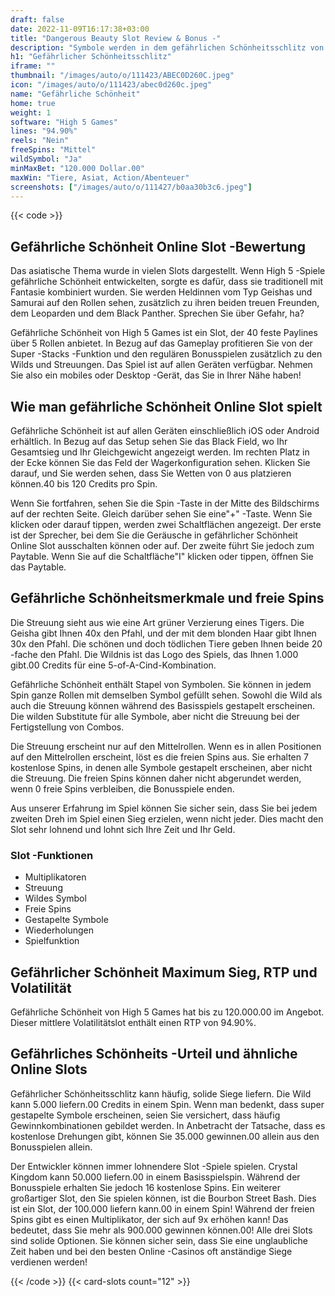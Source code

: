 ```yaml
---
draft: false
date: 2022-11-09T16:17:38+03:00
title: "Dangerous Beauty Slot Review & Bonus -"
description: "Symbole werden in dem gefährlichen Schönheitsschlitz von High 5 Games super gestapelt! Unsere Bewertung enthüllt alle Details und Gewinntipps, die Sie benötigen! Beinhaltet Funktionen & RTP."
h1: "Gefährlicher Schönheitsschlitz"
iframe: ""
thumbnail: "/images/auto/o/111423/ABEC0D260C.jpeg"
icon: "/images/auto/o/111423/abec0d260c.jpeg"
name: "Gefährliche Schönheit"
home: true
weight: 1
software: "High 5 Games"
lines: "94.90%"
reels: "Nein"
freeSpins: "Mittel"
wildSymbol: "Ja"
minMaxBet: "120.000 Dollar.00"
maxWin: "Tiere, Asiat, Action/Abenteuer"
screenshots: ["/images/auto/o/111427/b0aa30b3c6.jpeg"]
---
```


{{< code >}}<h2>Gefährliche Schönheit Online Slot -Bewertung</h2><p>Das asiatische Thema wurde in vielen Slots dargestellt. Wenn High 5 -Spiele gefährliche Schönheit entwickelten, sorgte es dafür, dass sie traditionell mit Fantasie kombiniert wurden. Sie werden Heldinnen vom Typ Geishas und Samurai auf den Rollen sehen, zusätzlich zu ihren beiden treuen Freunden, dem Leoparden und dem Black Panther. Sprechen Sie über Gefahr, ha?</p><p>Gefährliche Schönheit von High 5 Games ist ein Slot, der 40 feste Paylines über 5 Rollen anbietet. In Bezug auf das Gameplay profitieren Sie von der Super -Stacks -Funktion und den regulären Bonusspielen zusätzlich zu den Wilds und Streuungen. Das Spiel ist auf allen Geräten verfügbar. Nehmen Sie also ein mobiles oder Desktop -Gerät, das Sie in Ihrer Nähe haben!</p><h2>Wie man gefährliche Schönheit Online Slot spielt</h2><p>Gefährliche Schönheit ist auf allen Geräten einschließlich iOS oder Android erhältlich. In Bezug auf das Setup sehen Sie das Black Field, wo Ihr Gesamtsieg und Ihr Gleichgewicht angezeigt werden. Im rechten Platz in der Ecke können Sie das Feld der Wagerkonfiguration sehen. Klicken Sie darauf, und Sie werden sehen, dass Sie Wetten von 0 aus platzieren können.40 bis 120 Credits pro Spin.</p><p>Wenn Sie fortfahren, sehen Sie die Spin -Taste in der Mitte des Bildschirms auf der rechten Seite. Gleich darüber sehen Sie eine"+" -Taste. Wenn Sie klicken oder darauf tippen, werden zwei Schaltflächen angezeigt. Der erste ist der Sprecher, bei dem Sie die Geräusche in gefährlicher Schönheit Online Slot ausschalten können oder auf. Der zweite führt Sie jedoch zum Paytable.  Wenn Sie auf die Schaltfläche"I" klicken oder tippen, öffnen Sie das Paytable.</p><h2>Gefährliche Schönheitsmerkmale und freie Spins</h2><p>Die Streuung sieht aus wie eine Art grüner Verzierung eines Tigers. Die Geisha gibt Ihnen 40x den Pfahl, und der mit dem blonden Haar gibt Ihnen 30x den Pfahl. Die schönen und doch tödlichen Tiere geben Ihnen beide 20 -fache den Pfahl. Die Wildnis ist das Logo des Spiels, das Ihnen 1.000 gibt.00 Credits für eine 5-of-A-Cind-Kombination.</p><p>Gefährliche Schönheit enthält Stapel von Symbolen. Sie können in jedem Spin ganze Rollen mit demselben Symbol gefüllt sehen. Sowohl die Wild als auch die Streuung können während des Basisspiels gestapelt erscheinen. Die wilden Substitute für alle Symbole, aber nicht die Streuung bei der Fertigstellung von Combos.</p><p>Die Streuung erscheint nur auf den Mittelrollen. Wenn es in allen Positionen auf den Mittelrollen erscheint, löst es die freien Spins aus. Sie erhalten 7 kostenlose Spins, in denen alle Symbole gestapelt erscheinen, aber nicht die Streuung. Die freien Spins können daher nicht abgerundet werden, wenn 0 freie Spins verbleiben, die Bonusspiele enden.</p><p>Aus unserer Erfahrung im Spiel können Sie sicher sein, dass Sie bei jedem zweiten Dreh im Spiel einen Sieg erzielen, wenn nicht jeder. Dies macht den Slot sehr lohnend und lohnt sich Ihre Zeit und Ihr Geld.</p><h3>
Slot -Funktionen</h3><ul>
<li></span>
Multiplikatoren</li>
<li></span>
Streuung</li>
<li></span>
Wildes Symbol</li>
<li></span>
Freie Spins</li>
<li></span>
Gestapelte Symbole</li>
<li></span>
Wiederholungen</li>
<li></span>
Spielfunktion</li></ul><h2>Gefährlicher Schönheit Maximum Sieg, RTP und Volatilität</h2><p>Gefährliche Schönheit von High 5 Games hat bis zu 120.000.00 im Angebot. Dieser mittlere Volatilitätslot enthält einen RTP von 94.90%.</p><h2>Gefährliches Schönheits -Urteil und ähnliche Online Slots</h2><p>Gefährlicher Schönheitsschlitz kann häufig, solide Siege liefern. Die Wild kann 5.000 liefern.00 Credits in einem Spin. Wenn man bedenkt, dass super gestapelte Symbole erscheinen, seien Sie versichert, dass häufig Gewinnkombinationen gebildet werden. In Anbetracht der Tatsache, dass es kostenlose Drehungen gibt, können Sie 35.000 gewinnen.00 allein aus den Bonusspielen allein.</p><p>Der Entwickler können immer lohnendere Slot -Spiele spielen. Crystal Kingdom kann 50.000 liefern.00 in einem Basisspielspin. Während der Bonusspiele erhalten Sie jedoch 16 kostenlose Spins.
Ein weiterer großartiger Slot, den Sie spielen können, ist die Bourbon Street Bash. Dies ist ein Slot, der 100.000 liefern kann.00 in einem Spin! Während der freien Spins gibt es einen Multiplikator, der sich auf 9x erhöhen kann! Das bedeutet, dass Sie mehr als 900.000 gewinnen können.00! Alle drei Slots sind solide Optionen. Sie können sicher sein, dass Sie eine unglaubliche Zeit haben und bei den besten Online -Casinos oft anständige Siege verdienen werden!</p>{{< /code >}}
 {{< card-slots count="12" >}}